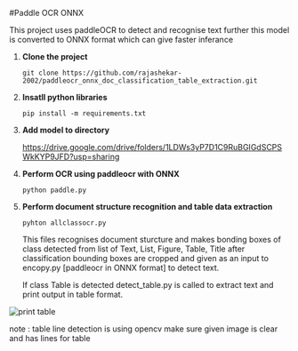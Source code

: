 #Paddle OCR ONNX 

This project uses paddleOCR to detect and recognise text further this model is converted to ONNX format which can give faster inferance

1. **Clone the project**
   
   ```git clone https://github.com/rajashekar-2002/paddleocr_onnx_doc_classification_table_extraction.git ```


2. **Insatll python libraries**
   
    ```pip install -m requirements.txt```

3. **Add model to directory**

     https://drive.google.com/drive/folders/1LDWs3yP7D1C9RuBGIGdSCPSWkKYP9JFD?usp=sharing

4. **Perform OCR using paddleocr with ONNX**

    ```python paddle.py```

5. **Perform document structure recognition and table data extraction**

     ```pyhton allclassocr.py```

   This files recognises document sturcture and makes bonding boxes of class detected from list of Text, List, Figure, Table, Title after classification bounding boxes are cropped and given as an input to encopy.py [paddleocr in ONNX format] to detect text.

   If class Table is detected detect_table.py is called to extract text and print output in table format.

![print table](https://github.com/rajashekar-2002/paddleocr_onnx_doc_classification_table_extraction/blob/main/tableocr.png)

   note : table line detection is using opencv make sure given image is clear and has lines for table


